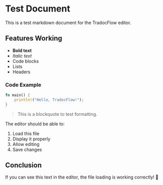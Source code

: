 # Test Document

This is a test markdown document for the TradocFlow editor.

## Features Working

- **Bold text**
- *Italic text*
- Code blocks
- Lists
- Headers

### Code Example

```rust
fn main() {
    println!("Hello, TradocFlow!");
}
```

> This is a blockquote to test formatting.

The editor should be able to:
1. Load this file
2. Display it properly
3. Allow editing
4. Save changes

## Conclusion

If you can see this text in the editor, the file loading is working correctly! 🎉